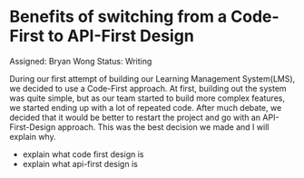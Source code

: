 # Benefits of switching from a Code-First to API-First Design

Assigned: Bryan Wong
Status: Writing

During our first attempt of building our Learning Management System(LMS), we decided to use a Code-First approach. At first, building out the system was quite simple, but as our team started to build more complex features, we started ending up with a lot of repeated code. After much debate, we decided that it would be better to restart the project and go with an API-First-Design approach. This was the best decision we made and I will explain why.

- explain what code first design is
- explain what api-first design is